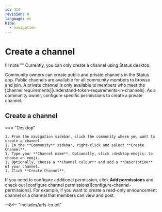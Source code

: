 ```yaml
---
id: 313
revision: 0
language: en
hide:
  - navigation
---
```


# Create a channel

!!! note ""
    Currently, you can only create a channel using Status desktop.

Community owners can create public and private channels in the Status app. Public channels are available for all community members to browse and join. A private channel is only available to members who meet the [channel requirements][understand-token-requirements-in-channels]. As a community owner, configure specific permissions to create a private channel.

## Create a channel

=== "Desktop"

    1. From the navigation sidebar, click the community where you want to create a channel.
    1. In the **Community** sidebar, right-click and select **Create Channel**.
    1. Type your **Channel name**. Optionally, click :desktop-emojis: to choose an emoji.
    1. Optionally, choose a **Channel colour** and add a **Description** of your channel.
    1. Click **Create Channel**.

If you need to configure additional permission, click **Add permissions** and check out [configure channel permissions][configure-channel-permissions]. For example, if you want to create a read-only announcement channel or a channel that members can view and post.

--8<-- "includes/urls-en.txt"
